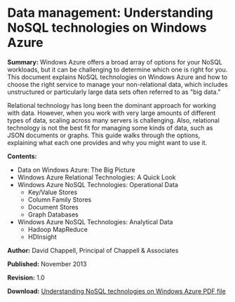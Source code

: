 <properties linkid="manage-hdinsight-understand-nosql" urlDisplayName="Understand NoSQL technologies" pageTitle="Understanding NoSQL Technologies on Windows Azure | Windows Azure" metaKeywords="" description="Learn how NoSQL technologies on HDInsight can help you manage data not suited to relational databases, such as big data sets and JSON documents or graphs." umbracoNaviHide="0" disqusComments="1" writer="dchappell" editor="cgronlun" manager="paulettm" title="Data management: Understanding NoSQL technologies on Windows Azure" />

# Data management: Understanding NoSQL technologies on Windows Azure

**Summary:** Windows Azure offers a broad array of options for your NoSQL workloads, but it can be challenging to determine which one is right for you.  This document explains NoSQL technologies on Windows Azure and how to choose the right service to manage your non-relational data, which includes unstructured or particularly large data sets often referred to as "big data." 

Relational technology has long been the dominant approach for working with data. However, when you work with very large amounts of different types of data, scaling across many servers is challenging. Also, relational technology is not the best fit for managing some kinds of data, such as JSON documents or graphs. This guide walks through the options, explaining what each one provides and why you might want to use it.

**Contents:**

* Data on Windows Azure: The Big Picture	
* Windows Azure Relational Technologies: A Quick Look	
* Windows Azure NoSQL Technologies: Operational Data	
	* Key/Value Stores	
	* Column Family Stores	
	* Document Stores	
	* Graph Databases	
* Windows Azure NoSQL Technologies: Analytical Data	
	* Hadoop MapReduce	
	* HDInsight	

**Author:** David Chappell, Principal of Chappell & Associates

**Published:** November 2013

**Revision:** 1.0

**Download:** <a href="http://go.microsoft.com/fwlink/p/?LinkId=330292" target="_blank">Understanding NoSQL technologies on Windows Azure PDF file</a>


